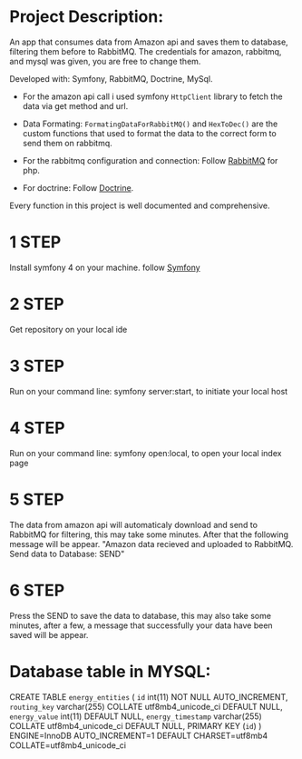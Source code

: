 # Project Description:
An app that consumes data from Amazon api and saves them to database, filtering them before to RabbitMQ. The credentials for amazon, rabbitmq, and mysql was given, you are free to change them. 

Developed with: Symfony, RabbitMQ, Doctrine, MySql. 

* For the amazon api call i used symfony `HttpClient` library to fetch the data via get method and url.

* Data Formating:
`FormatingDataForRabbitMQ()` and `HexToDec()` are the custom functions that used to format the data to the correct form to send them on rabbitmq. 

* For the rabbitmq configuration and connection:
  Follow [RabbitMQ](https://www.rabbitmq.com/tutorials/ "Named RabbitMQ") for php. 

* For doctrine:
  Follow [Doctrine](https://www.doctrine-project.org/projects/doctrine-orm/en/2.7/tutorials/getting-started.html "Named doctrine").

Every function in this project is well documented and comprehensive.

# 1 STEP
Install symfony 4 on your machine. follow [Symfony](https://symfony.com/doc/current/index.html "Named Symfony")

# 2 STEP
Get repository on your local ide

# 3 STEP
Run on your command line: symfony server:start, to initiate your local host

# 4 STEP
Run on your command line: symfony open:local, to open your local index page

# 5 STEP
The data from amazon api will automaticaly download and send to RabbitMQ for filtering, this may take some minutes.
After that the following message will be appear. "Amazon data recieved and uploaded to RabbitMQ. Send data to Database: SEND"

# 6 STEP
Press the SEND to save the data to database, this may also take some minutes, after a few, a message that successfully your data
have been saved will be appear.


# Database table in MYSQL:

CREATE TABLE `energy_entities` (
  `id` int(11) NOT NULL AUTO_INCREMENT,
  `routing_key` varchar(255) COLLATE utf8mb4_unicode_ci DEFAULT NULL,
  `energy_value` int(11) DEFAULT NULL,
  `energy_timestamp` varchar(255) COLLATE utf8mb4_unicode_ci DEFAULT NULL,
  PRIMARY KEY (`id`)
) ENGINE=InnoDB AUTO_INCREMENT=1 DEFAULT CHARSET=utf8mb4 COLLATE=utf8mb4_unicode_ci
